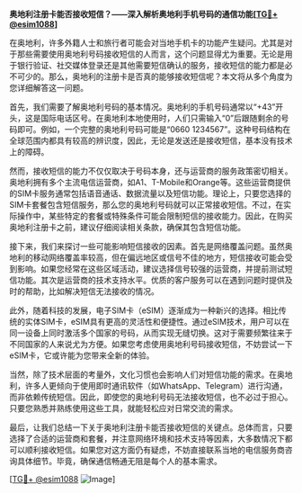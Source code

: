 **奥地利注册卡能否接收短信？——深入解析奥地利手机号码的通信功能[[TG💪+ @esim1088](https://t.me/s/esim1088)]**

在奥地利，许多外籍人士和旅行者可能会对当地手机卡的功能产生疑问。尤其是对于那些需要使用奥地利号码接收短信的人而言，这个问题显得尤为重要。无论是用于银行验证、社交媒体登录还是其他需要短信确认的服务，接收短信的能力都是必不可少的。那么，奥地利的注册卡是否真的能够接收短信呢？本文将从多个角度为您详细解答这一问题。

首先，我们需要了解奥地利号码的基本情况。奥地利的手机号码通常以“+43”开头，这是国际电话区号。在奥地利本地使用时，人们只需输入“0”后跟随剩余的号码即可。例如，一个完整的奥地利号码可能是“0660 1234567”。这种号码结构在全球范围内都具有较高的辨识度，因此，无论是发送还是接收短信，基本没有技术上的障碍。

然而，接收短信的能力不仅仅取决于号码本身，还与运营商的服务政策密切相关。奥地利拥有多个主流电信运营商，如A1、T-Mobile和Orange等。这些运营商提供的SIM卡服务通常包括语音通话、数据流量以及短信功能。理论上，只要您选择的SIM卡套餐包含短信服务，那么您的奥地利号码就可以正常接收短信。不过，在实际操作中，某些特定的套餐或特殊条件可能会限制短信的接收能力。因此，在购买奥地利注册卡之前，建议仔细阅读相关条款，确保其包含短信功能。

接下来，我们来探讨一些可能影响短信接收的因素。首先是网络覆盖问题。虽然奥地利的移动网络覆盖率较高，但在偏远地区或信号不佳的地方，短信接收可能会受到影响。如果您经常在这些区域活动，建议选择信号较强的运营商，并提前测试短信功能。其次是运营商的技术支持水平。优质的客户服务可以在遇到问题时提供及时的帮助，比如解决短信无法接收的情况。

此外，随着科技的发展，电子SIM卡（eSIM）逐渐成为一种新兴的选择。相比传统的实体SIM卡，eSIM具有更高的灵活性和便捷性。通过eSIM技术，用户可以在同一设备上同时激活多个国家的号码，从而实现无缝切换。这对于需要频繁往来于不同国家的人来说尤为方便。如果您考虑使用奥地利号码接收短信，不妨尝试一下eSIM卡，它或许能为您带来全新的体验。

当然，除了技术层面的考量外，文化习惯也会影响人们对短信功能的需求。在奥地利，许多人更倾向于使用即时通讯软件（如WhatsApp、Telegram）进行沟通，而非依赖传统短信。因此，即使您的奥地利号码无法接收短信，也不必过于担心。只要您熟悉并熟练使用这些工具，就能轻松应对日常交流的需求。

最后，让我们总结一下关于奥地利注册卡能否接收短信的关键点。总体而言，只要选择了合适的运营商和套餐，并注意网络环境和技术支持等因素，大多数情况下都可以顺利接收短信。如果您对这方面仍有疑虑，不妨直接联系当地的电信服务商咨询具体细节。毕竟，确保通信畅通无阻是每个人的基本需求。

[[TG💪+ @esim1088](https://t.me/s/esim1088) ![Image](https://i.postimg.cc/4NQfJmqS/Snipaste-2025-05-13-00-14-12.png)]